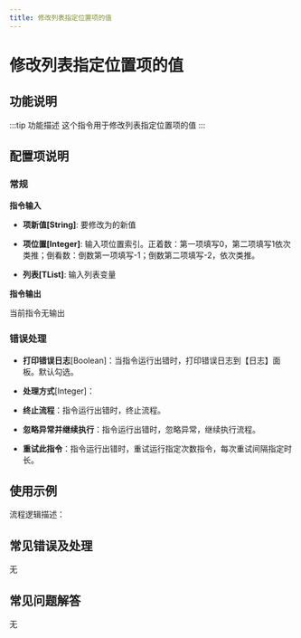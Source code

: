 ```yaml
---
title: 修改列表指定位置项的值
---
```


# 修改列表指定位置项的值

## 功能说明

:::tip 功能描述
这个指令用于修改列表指定位置项的值
:::

## 配置项说明

### 常规

**指令输入**

- **项新值[String]**: 要修改为的新值

- **项位置[Integer]**: 输入项位置索引。正着数：第一项填写0，第二项填写1依次类推；倒看数：倒数第一项填写-1；倒数第二项填写-2，依次类推。

- **列表[TList<String>]**: 输入列表变量


**指令输出**

当前指令无输出

### 错误处理

- **打印错误日志**[Boolean]：当指令运行出错时，打印错误日志到【日志】面板。默认勾选。

- **处理方式**[Integer]：

 - **终止流程**：指令运行出错时，终止流程。

 - **忽略异常并继续执行**：指令运行出错时，忽略异常，继续执行流程。

 - **重试此指令**：指令运行出错时，重试运行指定次数指令，每次重试间隔指定时长。

## 使用示例

流程逻辑描述：

## 常见错误及处理

无

## 常见问题解答

无

